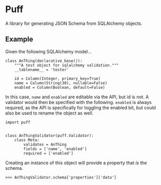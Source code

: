 Puff
====

A library for generating JSON Schema from SQLAlchemy objects.

Example
-------

Given the following SQLAlchemy model...

```
class AnThing(declarative_base()):
    """A test object for sqlalchemy validation."""
    __tablename__ = 'tester'

    id = Column(Integer, primary_key=True)
    name = Column(String(30), nullable=False)
    enabled = Column(Boolean, default=False)
```

In this case, `name` and `enabled` are editable via the API, but id is not. A validator
would then be specified with the following. `enabled` is always required, as the API
is specifically for toggling the enabled bit, but could also be used to rename the
object as well.


```
import puff


class AnThingValidator(puff.Validator):
    class Meta:
        validates = AnThing
        fields = ['name', 'enabled']
        required = ['enabled']
```

Creating an instance of this object will provide a property that *is* the schema.


```
>>> AnThingValidator.schema['properties']['data']
```
